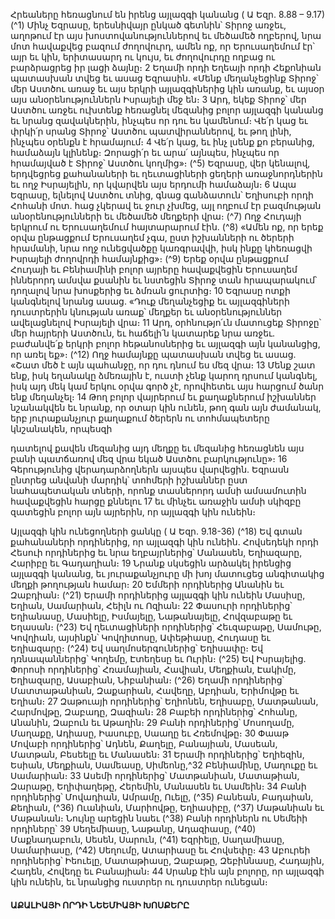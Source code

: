 
Հրեաները հեռացնում են իրենց այլազգի կանանց
( Ա Եզր. 8.88 – 9.17)
(^1) Մինչ Եզրասը, երեսնիվայր ընկած գետնին՝ Տիրոջ առջեւ, աղոթում էր այս խոստովանություններով եւ մեծամեծ
ողբերով, նրա մոտ հավաքվեց բազում ժողովուրդ, ամեն ոք, որ Երուսաղեմում էր՝ այր եւ կին, երիտասարդ ու կույս, եւ
ժողովուրդը ողբաց ու բարձրացրեց իր լացի ձայնը։ 2 Եղամի որդի Եղեայի որդի Հեքոնիան պատասխան տվեց եւ ասաց
Եզրասին. «Մենք մեղանչեցինք Տիրոջ՝ մեր Աստծու առաջ եւ այս երկրի այլազգիներից կին առանք, եւ այսօր այս
անօրենություններն Իսրայելի մեջ են։ 3 Արդ, եկեք Տիրոջ՝ մեր Աստծու առջեւ ուխտենք հեռացնել մեզանից բոլոր այլազգի
կանանց եւ նրանց զավակներին, ինչպես որ դու ես կամենում։ Վե՛ր կաց եւ փրկի՛ր սրանց Տիրոջ՝ Աստծու
պատվիրաններով, եւ թող լինի, ինչպես օրենքն է հրամայում։ 4 Վե՛ր կաց, եւ ինչ լսենք քո բերանից, համաձայն կլինենք։
Զորացի՛ր եւ արա՛ այնպես, ինչպես որ հրամայված է Տիրոջ՝ Աստծու կողմից»։
(^5) Եզրասը, վեր կենալով, երդվեցրեց քահանաների եւ ղեւտացիների ցեղերի առաջնորդներին եւ ողջ Իսրայելին, որ
կվարվեն այս երդումի համաձայն։ 6 Ապա Եզրասը, ելնելով Աստծու տնից, գնաց գանձատուն՝ Եղիսուբի որդի Հոհանի
մոտ. հաց չկերավ եւ ջուր չխմեց, այլ ողբում էր բազմության անօրենությունների եւ մեծամեծ մեղքերի վրա։
(^7) Ողջ Հուդայի երկրում ու Երուսաղեմում հայտարարում էին. (^8) «Ամեն ոք, որ երեք օրվա ընթացքում Երուսաղեմ չգա,
ըստ իշխանների ու ծերերի հրամանի, նրա ողջ ունեցվածքը կառգրավվի, իսկ ինքը կհեռացվի Իսրայելի ժողովրդի
համայնքից»։
(^9) Երեք օրվա ընթացքում Հուդայի եւ Բենիամինի բոլոր այրերը հավաքվեցին Երուսաղեմ իններորդ ամսվա քսանին
եւ նստեցին Տիրոջ տան հրապարակում՝ դողալով նրա խոսքերից եւ ձմռան ցուրտից։ 10 Եզրասը ոտքի կանգնելով նրանց
ասաց. «Դուք մեղանչեցիք եւ այլազգիների դուստրերին կնության առաք՝ մեղքեր եւ անօրենություններ ավելացնելով
Իսրայելի վրա։ 11 Արդ, օրհնությո՛ւն մատուցեք Տիրոջը՝ մեր հայրերի Աստծուն, եւ հաճելի՛ն կատարեք նրա առջեւ.
բաժանվե՛ք երկրի բոլոր հեթանոսներից եւ այլազգի այն կանանցից, որ առել եք»։
(^12) Ողջ համայնքը պատասխան տվեց եւ ասաց. «Շատ մեծ է այն պահանջը, որ դու դնում ես մեզ վրա։ 13 Մենք շատ
ենք, իսկ եղանակը ձմեռային է, ուստի չենք կարող դրսում կանգնել, իսկ այդ մեկ կամ երկու օրվա գործ չէ, որովհետեւ
այս հարցում ծանր ենք մեղանչել։ 14 Թող բոլոր վայրերում եւ քաղաքներում իշխաններ նշանակվեն եւ նրանք, որ օտար
կին ունեն, թող գան այն ժամանակ, երբ յուրաքանչյուր քաղաքում ծերերն ու տոհմապետերը կնշանակեն, որպեսզի


դատելով քավեն մեզանից այդ մեղքը եւ մեզանից հեռացնեն այս բանի պատճառով մեզ վրա եկած Աստծու
բարկությունը»։ 16 Գերությունից վերադարձողներն այսպես վարվեցին. Եզրասն ընտրեց անվանի մարդիկ՝ տոհմերի
իշխաններ ըստ նահապետական տների, որոնք տասներորդ ամսի ամսամուտին հավաքվեցին հարցը քննելու 17 եւ մինչեւ
առաջին ամսի սկիզբը զատեցին բոլոր այն այրերին, որ այլազգի կին ունեին։

Այլազգի կին ունեցողների ցանկը
( Ա Եզր. 9.18-36)
(^18) Եվ գտան քահանաների որդիներից, որ այլազգի կին ունեին. Հովսեդեկի որդի Հեսուի որդիներից եւ նրա
եղբայրներից՝ Մանասեն, Եղիազարը, Հարիբը եւ Գադաղիան։ 19 Նրանք սկսեցին արձակել իրենցից այլազգի կանանց, եւ
յուրաքանչյուրը մի խոյ մատուցեց անգիտակից մեղքի թողության համար։ 20 Եմմերի որդիներից Անանին եւ Զաբդիան։
(^21) Երամի որդիներից այլազգի կին ունեին Մասիսը, Եղիան, Սամարիան, Հեիլն ու Ոզիան։ 22 Փասուրի որդիներից՝
Եղիանասը, Մասիելը, Իսմայելը, Նաթանայելը, Հովզաբաթը եւ Եղասան։
(^23) Եվ ղեւտացիների որդիներից՝ Հեւզաբաթը, Սամութը, Կովղիան, այսինքն՝ Կովղիտոսը, Ափեթիասը, Հուդասը եւ
Եղիազարը։
(^24) Եվ սաղմոսերգուներից՝ Եղիսափը։ Եվ դռնապաններից՝ Կողեմը, Էտեղեսը եւ Ուրին։
(^25) Եվ Իսրայելից. Փորոսի որդիներից՝ Հռամայիան, Հավիան, Մեղքիան, Էակիմը, Եղիազարը, Ասաբիան, Նիբանիան։
(^26) Եղամի որդիներից՝ Մատտաթանիան, Զաքարիան, Հավեղը, Աբդիան, Երիմովթը եւ Եղիան։ 27 Զաթուայի որդիներից՝
Եղիոնեն, Եղիսաբը, Մատթանան, Հարմովթը, Զաբադը, Զազիան։ 28 Բաբեի որդիներից՝ Հոհանը, Անանին, Զաբուն եւ
Աթաղին։ 29 Բանի որդիներից՝ Մոսողամը, Մաղաքը, Ադիասը, Իասուբը, Սաաղը եւ Հռեմովթը։ 30 Փաաթ Մովաբի
որդիներից՝ Ադնեն, Քաղելը, Բանայիան, Մասեան, Մատթան, Բեսեելը եւ Մանասեն։ 31 Երամի որդիներից՝ Եղիեզին,
Եսիան, Մեղքիան, Սամեասը, Սիմեոնը,^32 Բենիամինը, Մաղուքը եւ Սամարիան։ 33 Ասեմի որդիներից՝ Մատթանիան,
Մատաթիան, Զարաթը, Եղիփաղեթը, Հերեմին, Մանասեն եւ Սամեին։ 34 Բանի որդիներից՝ Մովադիան, Ամրամը, Ուելը,
(^35) Բանեան, Բադաիան, Քեղիան, (^36) Ուանիան, Մարիովթը, Եղիասիբը, (^37) Մաթանիան եւ Մաթանան։ Նույնը արեցին նաեւ
(^38) Բանի որդիներն ու Սեմեիի որդիները՝ 39 Սեղեմիասը, Նաթանը, Ադազիասը, (^40) Մաքնադաբուն, Սեսեն, Սարուն,
(^41) Եզրիելը, Սաղամիասը, Սամարիասը, (^42) Սեղումը, Ատարիասը եւ Հովսեփը։ 43 Աբուրեի որդիներից՝ Իեուելը,
Մատաթիասը, Զաբաթը, Զեբիննասը, Հադային, Հադեն, Հովեդը եւ Բանայիան։ 44 Սրանք էին այն բոլորը, որ այլազգի
կին ունեին, եւ նրանցից ուստրեր ու դուստրեր ունեցան։


#### ԱՔԱԼԻԱՅԻ ՈՐԴԻ ՆԵԵՄԻԱՅԻ ԽՈՍՔԵՐԸ
